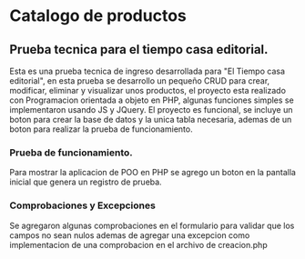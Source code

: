 # Catalogo de productos
## Prueba tecnica para el tiempo casa editorial.

Esta es una prueba tecnica de ingreso desarrollada para "El Tiempo casa editorial", en esta prueba se desarrollo un pequeño CRUD para crear, modificar, eliminar y visualizar unos productos, el proyecto esta realizado con Programacion orientada a objeto en PHP, algunas funciones simples se implementaron usando JS y JQuery. El proyecto es funcional, se incluye un boton para crear la base de datos y la unica tabla necesaria, ademas de un boton para realizar la prueba de funcionamiento.

### Prueba de funcionamiento.
Para mostrar la aplicacion de POO en PHP se agrego un boton en la pantalla inicial que genera un registro de prueba.

### Comprobaciones y Excepciones
Se agregaron algunas comprobaciones en el formulario para validar que los campos no sean nulos ademas de agregar una excepcion como implementacion de una comprobacion en el archivo de creacion.php
